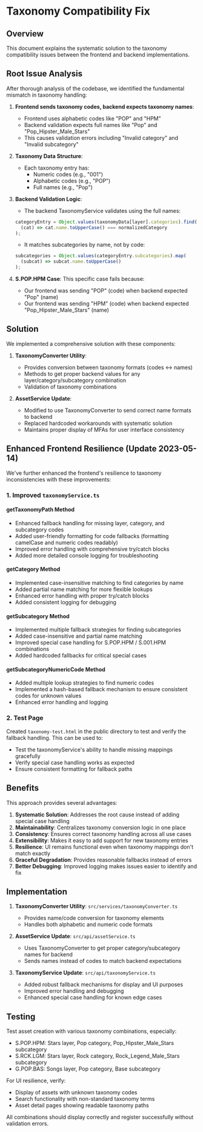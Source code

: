 # Taxonomy Compatibility Fix

## Overview

This document explains the systematic solution to the taxonomy compatibility issues between the frontend and backend implementations.

## Root Issue Analysis

After thorough analysis of the codebase, we identified the fundamental mismatch in taxonomy handling:

1. **Frontend sends taxonomy codes, backend expects taxonomy names**:
   - Frontend uses alphabetic codes like "POP" and "HPM"
   - Backend validation expects full names like "Pop" and "Pop_Hipster_Male_Stars"
   - This causes validation errors including "Invalid category" and "Invalid subcategory"

2. **Taxonomy Data Structure**:
   - Each taxonomy entry has:
     - Numeric codes (e.g., "001")
     - Alphabetic codes (e.g., "POP")
     - Full names (e.g., "Pop")

3. **Backend Validation Logic**:
   - The backend TaxonomyService validates using the full names:
   ```typescript
   categoryEntry = Object.values(taxonomyData[layer].categories).find(
     (cat) => cat.name.toUpperCase() === normalizedCategory
   );
   ```
   - It matches subcategories by name, not by code:
   ```typescript
   subcategories = Object.values(categoryEntry.subcategories).map(
     (subcat) => subcat.name.toUpperCase()
   );
   ```

4. **S.POP.HPM Case**:
   This specific case fails because:
   - Our frontend was sending "POP" (code) when backend expected "Pop" (name)
   - Our frontend was sending "HPM" (code) when backend expected "Pop_Hipster_Male_Stars" (name)

## Solution

We implemented a comprehensive solution with these components:

1. **TaxonomyConverter Utility**:
   - Provides conversion between taxonomy formats (codes ↔ names)
   - Methods to get proper backend values for any layer/category/subcategory combination
   - Validation of taxonomy combinations

2. **AssetService Update**:
   - Modified to use TaxonomyConverter to send correct name formats to backend
   - Replaced hardcoded workarounds with systematic solution
   - Maintains proper display of MFAs for user interface consistency

## Enhanced Frontend Resilience (Update 2023-05-14)

We've further enhanced the frontend's resilience to taxonomy inconsistencies with these improvements:

### 1. Improved `taxonomyService.ts`

#### getTaxonomyPath Method
- Enhanced fallback handling for missing layer, category, and subcategory codes
- Added user-friendly formatting for code fallbacks (formatting camelCase and numeric codes readably)
- Improved error handling with comprehensive try/catch blocks
- Added more detailed console logging for troubleshooting

#### getCategory Method
- Implemented case-insensitive matching to find categories by name
- Added partial name matching for more flexible lookups
- Enhanced error handling with proper try/catch blocks
- Added consistent logging for debugging

#### getSubcategory Method
- Implemented multiple fallback strategies for finding subcategories
- Added case-insensitive and partial name matching
- Improved special case handling for S.POP.HPM / S.001.HPM combinations
- Added hardcoded fallbacks for critical special cases

#### getSubcategoryNumericCode Method
- Added multiple lookup strategies to find numeric codes
- Implemented a hash-based fallback mechanism to ensure consistent codes for unknown values
- Enhanced error handling and logging

### 2. Test Page

Created `taxonomy-test.html` in the public directory to test and verify the fallback handling. This can be used to:
- Test the taxonomyService's ability to handle missing mappings gracefully
- Verify special case handling works as expected
- Ensure consistent formatting for fallback paths

## Benefits

This approach provides several advantages:

1. **Systematic Solution**: Addresses the root cause instead of adding special case handling
2. **Maintainability**: Centralizes taxonomy conversion logic in one place
3. **Consistency**: Ensures correct taxonomy handling across all use cases
4. **Extensibility**: Makes it easy to add support for new taxonomy entries
5. **Resilience**: UI remains functional even when taxonomy mappings don't match exactly
6. **Graceful Degradation**: Provides reasonable fallbacks instead of errors
7. **Better Debugging**: Improved logging makes issues easier to identify and fix

## Implementation

1. **TaxonomyConverter Utility**: `src/services/taxonomyConverter.ts`
   - Provides name/code conversion for taxonomy elements
   - Handles both alphabetic and numeric code formats

2. **AssetService Update**: `src/api/assetService.ts`
   - Uses TaxonomyConverter to get proper category/subcategory names for backend
   - Sends names instead of codes to match backend expectations

3. **TaxonomyService Update**: `src/api/taxonomyService.ts`
   - Added robust fallback mechanisms for display and UI purposes
   - Improved error handling and debugging
   - Enhanced special case handling for known edge cases

## Testing

Test asset creation with various taxonomy combinations, especially:
- S.POP.HPM: Stars layer, Pop category, Pop_Hipster_Male_Stars subcategory
- S.RCK.LGM: Stars layer, Rock category, Rock_Legend_Male_Stars subcategory
- G.POP.BAS: Songs layer, Pop category, Base subcategory

For UI resilience, verify:
- Display of assets with unknown taxonomy codes
- Search functionality with non-standard taxonomy terms
- Asset detail pages showing readable taxonomy paths

All combinations should display correctly and register successfully without validation errors.